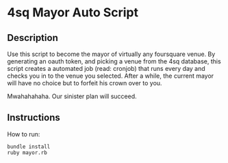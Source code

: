 # 4sq Mayor Auto Script

## Description
Use this script to become the mayor of virtually any foursquare venue. By generating an oauth token, and picking a venue from the 4sq database, this script creates a automated job (read: cronjob) that runs every day and checks you in to the venue you selected. After a while, the current mayor will have no choice but to forfeit his crown over to you.

Mwahahahaha. Our sinister plan will succeed.


## Instructions
How to run:
```
bundle install
ruby mayor.rb
```